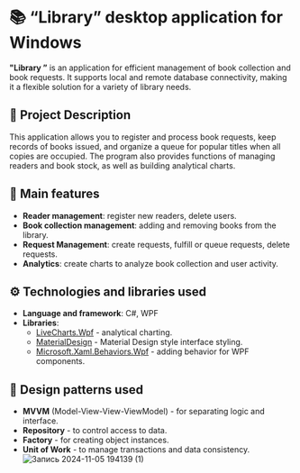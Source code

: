 # 📚 “Library” desktop application for Windows

**"Library ”** is an application for efficient management of book collection and book requests. It supports local and remote database connectivity, making it a flexible solution for a variety of library needs.

## 📝 Project Description
This application allows you to register and process book requests, keep records of books issued, and organize a queue for popular titles when all copies are occupied. The program also provides functions of managing readers and book stock, as well as building analytical charts.

## 🚀 Main features
- **Reader management**: register new readers, delete users.
- **Book collection management**: adding and removing books from the library.
- **Request Management**: create requests, fulfill or queue requests, delete requests.
- **Analytics**: create charts to analyze book collection and user activity.

## ⚙️ Technologies and libraries used
- **Language and framework**: C#, WPF
- **Libraries**: 
  - [LiveCharts.Wpf](https://lvcharts.net/App/examples/v1/wpf/Basic%20Line%20Chart) - analytical charting.
  - [MaterialDesign](http://materialdesigninxaml.net/) - Material Design style interface styling.
  - [Microsoft.Xaml.Behaviors.Wpf](https://github.com/microsoft/XamlBehaviorsWpf) - adding behavior for WPF components.

## 🧩 Design patterns used
- **MVVM** (Model-View-View-ViewModel) - for separating logic and interface.
- **Repository** - to control access to data.
- **Factory** - for creating object instances.
- **Unit of Work** - to manage transactions and data consistency.
![Запись 2024-11-05 194139 (1)](https://github.com/user-attachments/assets/f773f02d-e025-49d9-8f30-43013d613d99)
